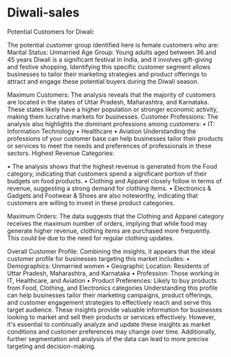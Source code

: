 # Diwali-sales
Potential Customers for Diwali:

The potential customer group identified here is female customers who are:
Marital Status: Unmarried
Age Group: Young adults aged between 36 and 45 years
Diwali is a significant festival in India, and it involves gift-giving and festive shopping. Identifying this specific customer segment allows businesses to tailor their marketing strategies and product offerings to attract and engage these potential buyers during the Diwali season.

Maximum Customers:
The analysis reveals that the majority of customers are located in the states of Uttar Pradesh, Maharashtra, and Karnataka. These states likely have a higher population or stronger economic activity, making them lucrative markets for businesses.
Customer Professions:
The analysis also highlights the dominant professions among customers:
•	IT: Information Technology
•	Healthcare
•	Aviation
Understanding the professions of your customer base can help businesses tailor their products or services to meet the needs and preferences of professionals in these sectors.
Highest Revenue Categories:

•	The analysis shows that the highest revenue is generated from the Food category, indicating that customers spend a significant portion of their budgets on food products.
•	Clothing and Apparel closely follow in terms of revenue, suggesting a strong demand for clothing items.
•	Electronics & Gadgets and Footwear & Shoes are also noteworthy, indicating that customers are willing to invest in these product categories.

Maximum Orders:
The data suggests that the Clothing and Apparel category receives the maximum number of orders, implying that while food may generate higher revenue, clothing items are purchased more frequently. This could be due to the need for regular clothing updates.

Overall Customer Profile:
Combining the insights, it appears that the ideal customer profile for businesses targeting this market includes:
•	Demographics: Unmarried women
•	Geographic Location: Residents of Uttar Pradesh, Maharashtra, and Karnataka
•	Profession: Those working in IT, Healthcare, and Aviation
•	Product Preferences: Likely to buy products from Food, Clothing, and Electronics categories
Understanding this profile can help businesses tailor their marketing campaigns, product offerings, and customer engagement strategies to effectively reach and serve this target audience.
These insights provide valuable information for businesses looking to market and sell their products or services effectively. However, it's essential to continually analyze and update these insights as market conditions and customer preferences may change over time. Additionally, further segmentation and analysis of the data can lead to more precise targeting and decision-making.




